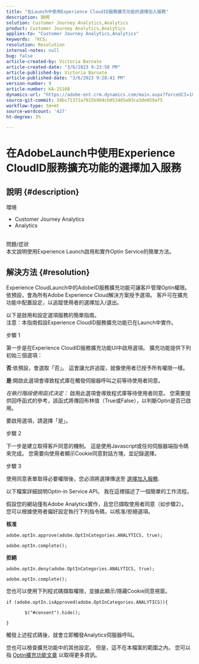 ```yaml
---
title: "在Launch中使用Experience CloudID服務擴充功能的選擇加入服務"
description: 說明
solution: Customer Journey Analytics,Analytics
product: Customer Journey Analytics,Analytics
applies-to: "Customer Journey Analytics,Analytics"
keywords: 「KCS」
resolution: Resolution
internal-notes: null
bug: false
article-created-by: Victoria Barnato
article-created-date: "3/6/2023 9:23:58 PM"
article-published-by: Victoria Barnato
article-published-date: "3/6/2023 9:28:41 PM"
version-number: 9
article-number: KA-15108
dynamics-url: "https://adobe-ent.crm.dynamics.com/main.aspx?forceUCI=1&pagetype=entityrecord&etn=knowledgearticle&id=ffa47e30-65bc-ed11-83ff-6045bd006a22"
source-git-commit: 34bc71371a7915b994cb053485e93ca3de059af5
workflow-type: tm+mt
source-wordcount: '427'
ht-degree: 3%

---
```


# 在AdobeLaunch中使用Experience CloudID服務擴充功能的選擇加入服務

## 說明 {#description}

環境<br>
- Customer Journey Analytics
- Analytics



<br>問題/症狀<br>
本文說明使用Experience Launch啟用和實作Optin Service的簡單方法。


## 解決方法 {#resolution}


Experience CloudLaunch中的AdobeID服務擴充功能可讓客戶管理Optin權限。 依預設，會為所有Adobe Experience Cloud解決方案授予選項。 客戶可在擴充功能中配置設定，以追蹤使用者的選擇加入/退出。

以下是啟用和設定選項服務的簡單指南。
<br>注意：本指南假設Experience CloudID服務擴充功能已在Launch中實作。<br>


步驟 1

第一步是在Experience CloudID服務擴充功能UI中啟用選項。 擴充功能提供下列初始三個選項：

<b>否</b>:依預設，會選取「否」。 這會讓允許追蹤，就像使用者已授予所有權限一樣。

<b>是</b>:開啟此選項會導致程式庫在觸發伺服器呼叫之前等待使用者同意。

*在執行階段使用函式決定：* 啟用此選項會導致程式庫等待使用者同意。 您需要提供回呼函式的參考，該函式將傳回布林值（True或False），以判斷Optin是否已啟用。

要啟用選項，請選擇「是」。



步驟 2

下一步是建立取得客戶同意的機制。 這是使用Javascript或任何伺服器端指令碼來完成。 您需要向使用者顯示Cookie同意對話方塊，並記錄選擇。



步驟 3

使用同意表單取得必要權限後，您必須將選擇傳送至 [選擇加入服務](https://experienceleague.adobe.com/docs/id-service/using/implementation/opt-in-service/launch.html).

以下檔案詳細說明Optin-in Service API。 我在這裡描述了一個簡單的工作流程。

假設您的網站僅有Adobe Analytics實作，且您已擷取使用者同意（如步驟2）。 您可以根據使用者偏好設定執行下列指令碼，以核准/拒絕選項。

<b>核准</b>


```
adobe.optIn.approve(adobe.OptInCategories.ANALYTICS, true);

adobe.optIn.complete();
```




<b>拒絕</b>


```
adobe.optIn.deny(adobe.OptInCategories.ANALYTICS, true);

adobe.optIn.complete();
```




您也可以使用下列程式碼擷取權限，並據此顯示/隱藏Cookie同意視窗。


```
if (adobe.optIn.isApproved(adobe.OptInCategories.ANALYTICS)){

       $("#consent").hide();

}
```




觸發上述程式碼後，就會立即觸發Analytics伺服器呼叫。

您也可以檢查擴充功能中的其他設定。 但是，這不在本檔案的範圍之內。 您可以指 [Optin擴充功能文章](https://experienceleague.adobe.com/docs/id-service/using/implementation/opt-in-service/launch.html) 以取得更多資訊。
